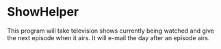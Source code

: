 # ShowHelper
This program will take television shows currently being watched and give the next episode when it airs. It will e-mail the day after an episode airs.
